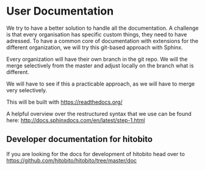 # User Documentation

We try to have a better solution to handle all the documentation. A challenge is that every organisation has specific custom things, they need to have adressed. To have a common core of documentation with extensions for the different organization, we will try this git-based approach with Sphinx.

Every organization will have their own branch in the git repo. We will the merge selectively from the master and adjust locally on the branch what is different.

We will have to see if this a practicable approach, as we will have to merge very selectively.

This will be built with https://readthedocs.org/

A helpful overview over the restructured syntax that we use can be found here: http://docs.sphinxdocs.com/en/latest/step-1.html

## Developer documentation for hitobito

If you are looking for the docs for development of hitobito head over to https://github.com/hitobito/hitobito/tree/master/doc
